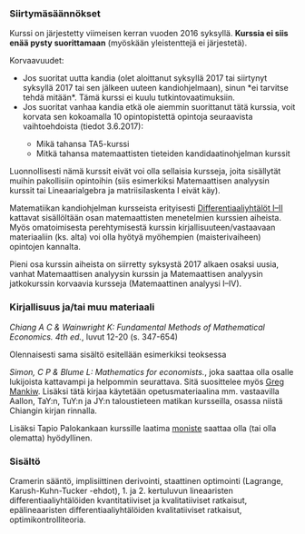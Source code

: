 ### Siirtymäsäännökset

Kurssi on järjestetty viimeisen kerran vuoden 2016 syksyllä. **Kurssia ei siis enää pysty suorittamaan** (myöskään yleistenttejä ei järjestetä).

Korvaavuudet:

<ul>
<li> Jos suoritat uutta kandia (olet aloittanut syksyllä 2017 tai siirtynyt syksyllä 2017 tai sen jälkeen uuteen kandiohjelmaan), sinun *ei tarvitse tehdä mitään*. Tämä kurssi ei kuulu tutkintovaatimuksiin.</li>
<li> Jos suoritat vanhaa kandia etkä ole aiemmin suorittanut tätä kurssia, voit korvata sen 
kokoamalla 10 opintopistettä opintoja seuraavista vaihtoehdoista (tiedot 3.6.2017):</li>
<ul>
<li> Mikä tahansa TA5-kurssi</li>
<li> Mitkä tahansa matemaattisten tieteiden kandidaatinohjelman kurssit</li>
</ul>
</ul>

Luonnollisesti nämä kurssit eivät voi olla sellaisia kursseja, joita sisällytät muihin pakollisiin opintoihin (siis esimerkiksi Matemaattisen analyysin kurssit tai Lineaarialgebra ja matriisilaskenta I eivät käy).

Matematiikan kandiohjelman kursseista erityisesti [Differentiaaliyhtälöt I–II](https://varjo.ktto.fi/differentiaaliyhtalot-i) kattavat sisällöltään osan matemaattisten menetelmien kurssien aiheista. Myös omatoimisesta perehtymisestä kurssin kirjallisuuteen/vastaavaan materiaaliin (ks. alta) voi olla hyötyä myöhempien (maisterivaiheen) opintojen kannalta.

Pieni osa kurssin aiheista on siirretty syksystä 2017 alkaen osaksi uusia, vanhat Matemaattisen analyysin kurssin ja Matemaattisen analyysin jatkokurssin korvaavia kursseja (Matemaattinen analyysi I–IV).

### Kirjallisuus ja/tai muu materiaali

_Chiang A C & Wainwright K: Fundamental Methods of Mathematical Economics. 4th ed._, luvut 12-20 (s. 347-654)

Olennaisesti sama sisältö esitellään esimerkiksi teoksessa

_Simon, C P & Blume L: Mathematics for economists._, joka saattaa olla osalle lukijoista kattavampi ja helpommin seurattava. Sitä suosittelee myös [Greg Mankiw](http://gregmankiw.blogspot.fi/2006/05/which-math-courses.html "Greg Mankiw: Which math courses?"). Lisäksi tätä kirjaa käytetään opetusmateriaalina mm. vastaavilla Aallon, TaY:n, TuY:n ja JY:n taloustieteen matikan kursseilla, osassa niistä Chiangin kirjan rinnalla.

Lisäksi Tapio Palokankaan kurssille laatima [moniste](http://blogs.helsinki.fi/palokang/files/2005/08/kirja.pdf "Luentoja kansantaloustieteen matemaattisista menetelmistä") saattaa olla (tai olla olematta) hyödyllinen.

### Sisältö

Cramerin sääntö, implisiittinen derivointi, staattinen optimointi (Lagrange, Karush-Kuhn-Tucker -ehdot), 1. ja 2. kertuluvun lineaaristen differentiaaliyhtälöiden kvantitatiiviset ja kvalitatiiviset ratkaisut, epälineaaristen differentiaaliyhtälöiden kvalitatiiviset ratkaisut, optimikontrolliteoria.
